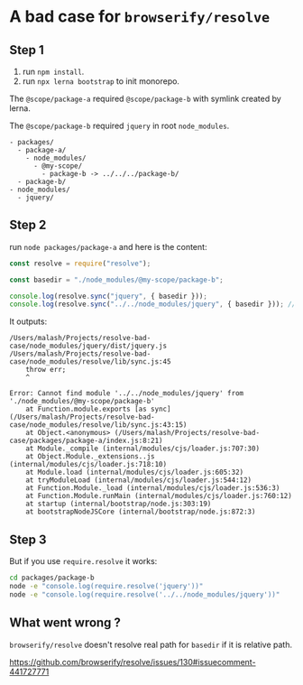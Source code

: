 # A bad case for `browserify/resolve`

## Step 1

1. run `npm install`.
2. run `npx lerna bootstrap` to init monorepo.

The `@scope/package-a` required `@scope/package-b` with symlink created by lerna.

The `@scope/package-b` required `jquery` in root `node_modules`.

```
- packages/
  - package-a/
    - node_modules/
      - @my-scope/
        - package-b -> ../../../package-b/
  - package-b/
- node_modules/
  - jquery/
```

## Step 2

run `node packages/package-a` and here is the content:

```js
const resolve = require("resolve");

const basedir = "./node_modules/@my-scope/package-b";

console.log(resolve.sync("jquery", { basedir }));
console.log(resolve.sync("../../node_modules/jquery", { basedir })); // this line crashed
```

It outputs:

```
/Users/malash/Projects/resolve-bad-case/node_modules/jquery/dist/jquery.js
/Users/malash/Projects/resolve-bad-case/node_modules/resolve/lib/sync.js:45
    throw err;
    ^

Error: Cannot find module '../../node_modules/jquery' from './node_modules/@my-scope/package-b'
    at Function.module.exports [as sync] (/Users/malash/Projects/resolve-bad-case/node_modules/resolve/lib/sync.js:43:15)
    at Object.<anonymous> (/Users/malash/Projects/resolve-bad-case/packages/package-a/index.js:8:21)
    at Module._compile (internal/modules/cjs/loader.js:707:30)
    at Object.Module._extensions..js (internal/modules/cjs/loader.js:718:10)
    at Module.load (internal/modules/cjs/loader.js:605:32)
    at tryModuleLoad (internal/modules/cjs/loader.js:544:12)
    at Function.Module._load (internal/modules/cjs/loader.js:536:3)
    at Function.Module.runMain (internal/modules/cjs/loader.js:760:12)
    at startup (internal/bootstrap/node.js:303:19)
    at bootstrapNodeJSCore (internal/bootstrap/node.js:872:3)
```

## Step 3

But if you use `require.resolve` it works:

```bash
cd packages/package-b
node -e "console.log(require.resolve('jquery'))"
node -e "console.log(require.resolve('../../node_modules/jquery'))"
```

## What went wrong ?

`browserify/resolve` doesn't resolve real path for `basedir` if it is relative path.

https://github.com/browserify/resolve/issues/130#issuecomment-441727771
